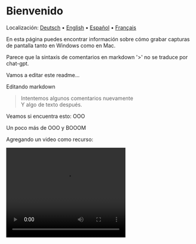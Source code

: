 # Bienvenido
Localización: [Deutsch](https://ewildingli.github.io/Global-Instructor-Guidelines/DE/) • [English](https://ewildingli.github.io/Global-Instructor-Guidelines/) • [Español](https://ewildingli.github.io/Global-Instructor-Guidelines/ES/) • [Français](https://ewildingli.github.io/Global-Instructor-Guidelines/FR/)

En esta página puedes encontrar información sobre cómo grabar capturas de pantalla tanto en Windows como en Mac.

Parece que la sintaxis de comentarios en markdown '>' no se traduce por chat-gpt.

Vamos a editar este readme...

Editando markdown

> Intentemos algunos comentarios nuevamente  
Y algo de texto después.

Veamos si encuentra esto: OOO

Un poco más de OOO y BOOOM

Agregando un video como recurso:

<video width="320" height="240" controls>
  <source src="https://github.com/user-attachments/assets/be74703f-6879-45a5-ac12-fa11a221ed79" type="video/mp4">
  Tu navegador no soporta la etiqueta de video.
</video>